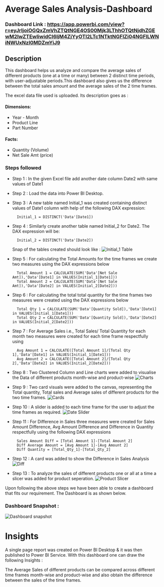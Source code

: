 
# Average Sales Analysis-Dashboard

### Dashboard Link : https://app.powerbi.com/view?r=eyJrIjoiOGQxZmVhZTQtNGE4OS00Mjk3LThhOTQtNjdhZGEwM2IwZTEwIiwidCI6IjM4ZjYyOTI2LTc1NTktNGFlZi04NGFlLWNiNWUxNzI0MDZmYiJ9

## Description

This dashboard helps us analyze and compare the average sales of different products (one at a time or many) between 2 distinct time periods, with user-adjustable periods.This dashboard also gives us the difference between the total sales amount and the average sales of the 2 time frames.

The excel data file used is uploaded. Its description goes as :

#### Dimensions:
- Year - Month
- Product Line
- Part Number
#### Facts:
- Quantity (Volume)
- Net Sale Amt (price)


### Steps followed 

- Step 1 : In the given Excel file add another date column Date2 with same values of Date1
- Step 2 : Load the data into Power BI Desktop. 
- Step 3 : A new table named Initial_1 was created containing distinct values of Date1 column with help of the following DAX expression: 
        
        Initial_1 = DISTINCT('Data'[Date1])        
- Step 4 : Similarly create another table named Initial_2 for Date2. The DAX expression will be:

        Initial_2 = DISTINCT('Data'[Date2])
  Snap of the tables created should look like :
  ![Initial_1 Table](https://github.com/snigdha-a20/Power-BI/assets/125685896/77846ffc-dbb8-4aa9-a6e0-a04ac0220754)
 
- Step 5 : For calculating the Total Amounts for the time frames we create two measures using the DAX expressions below 

        Total Amount 1 = CALCULATE(SUM('Data'[Net Sale Amt]),'Data'[Date1] in VALUES(Initial_1[Date1]))
        Total Amount 2 = CALCULATE(SUM('Data'[Net Sale Amt]),'Data'[Date2] in VALUES(Initial_2[Date2]))
- Step 6 : For calculating the total total quantity for the time frames two measures were created using the DAX expressions below
    
        Total Qty 1 = CALCULATE(SUM('Data'[Quantity Sold]),'Data'[Date1] in VALUES(Initial_1[Date1]))
        Total Qty 2 = CALCULATE(SUM('Data'[Quantity Sold]),'Data'[Date2] in VALUES(Initial_2[Date2]))       

- Step 7 : For Average Sales i.e., Total Sales/ Total Quantity for each month two measures were created for each time frame respectfully using 

        Avg Amount 1 = CALCULATE([Total Amount 1]/[Total Qty 1],'Data'[Date1] in VALUES(Initial_1[Date1]))
        Avg Amount 2 = CALCULATE([Total Amount 2]/[Total Qty 2],'Data'[Date2] in VALUES(Initial_2[Date2]))

- Step 8 : Two Clustered Column and Line charts were added to visualise the Data of different products month-wise and product-wise
![Charts](https://github.com/snigdha-a20/Average-Sales-Analysis/assets/125685896/886524f3-122a-48f9-954c-497f84e6a5a4)


- Step 9 : Two card visuals were added to the canvas, representing the Total quantity, Total sales and Average sales of different products for the two time frames.
![Cards](https://github.com/snigdha-a20/Average-Sales-Analysis/assets/125685896/27018254-4658-470c-9c21-e5ce8eff3936)



- Step 10 : A slider is added to each time frame for the user to adjust the time frames as required.
![Date Slider](https://github.com/snigdha-a20/Average-Sales-Analysis/assets/125685896/ff424077-8e1a-4599-b775-c1148a52510b)


- Step 11 : For Difference in Sales three measures were created for Sales Amount Difference, Avg Amount Difference and Difference in Quantity respectfully using the following DAX expressions

        Sales Amount Diff = [Total Amount 1]-[Total Amount 2]
        Diff Average Amount = [Avg Amount 1]-[Avg Amount 2]
        Diff Quantity = [Total_Qty_1]-[Total_Qty_2]

- Step 12 : A card was added to show the Difference in Sales Analysis
![Diff](https://github.com/snigdha-a20/Average-Sales-Analysis/assets/125685896/87e9f686-24d3-42ab-9678-a8211c1abe76)

- Step 13 : To analyze the sales of different products one or all at a time a slicer was added for product seperation.
![Product Slicer](https://github.com/snigdha-a20/Average-Sales-Analysis/assets/125685896/ae07527c-c6c8-46a1-9d9e-c55b6078c0da)


Upon following the above steps we have been able to create a dashboard that fits our requirement. The Dashboard is as shown below.

### Dashboard Snapshot :
![Dashboard snapshot](https://github.com/snigdha-a20/Average-Sales-Analysis/assets/125685896/093cda72-f8cf-47bb-8816-3efd728ff5cb)



# Insights

A single page report was created on Power BI Desktop & it was then published to Power BI Service.
With this dashboard one can draw the following Insights :

The Average Sales of different products can be compared across different time frames month-wise and product-wise and also obtain the difference between the sales of the time frames.

